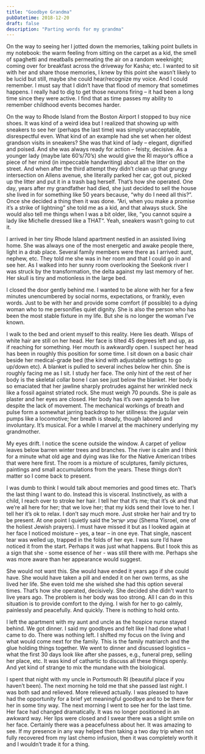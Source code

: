 ```yaml
---
title: "Goodbye Grandma"
pubDatetime: 2018-12-20
draft: false
description: "Parting words for my grandma"
---
```


On the way to seeing her I jotted down the memories, talking point bullets in my notebook: the warm feeling from sitting on the carpet as a kid, the smell of spaghetti and meatballs permeating the air on a random weeknight; coming over for breakfast across the driveway for Kasha; etc. I wanted to sit with her and share those memories, I knew by this point she wasn’t likely to be lucid but still, maybe she could hear/recognize my voice. And I could remember. I must say that I didn’t have that flood of memory that sometimes happens. I really had to dig to get those neurons firing – it had been a long time since they were active. I find that as time passes my ability to remember childhood events becomes harder.

On the way to Rhode Island from the Boston Airport I stopped to buy nice shoes. It was kind of a weird idea but I realized that showing up with sneakers to see her (perhaps the last time) was simply unacceptable, disrespectful even. What kind of an example had she set when her oldest grandson visits in sneakers? She was that kind of lady – elegant, dignified and poised. And she was always ready for action – feisty, decisive. As a younger lady (maybe late 60’s/70’s) she would give the RI mayor’s office a piece of her mind (in impeccable handwriting) about all the litter on the street. And when after the third attempt they didn’t clean up that grungy intersection on Allens avenue, she literally parked her car, got out, picked up the litter and put it in a trash bag herself. That’s how she operated. One day, years after my grandfather had died, she just decided to sell the house she lived in for something like 50 years because, “why do I need all this?”. Once she decided a thing then it was done. “Ari, when you make a promise it’s a strike of lightning” she told me as a kid, and that always stuck. She would also tell me things when I was a bit older, like, “you cannot squire a lady like Michelle dressed like a THAT“. Yeah, sneakers wasn’t going to cut it.

I arrived in her tiny Rhode Island apartment nestled in an assisted living home. She was always one of the most energetic and awake people there, light in a drab place. Several family members were there as I arrived: aunt, nephew, etc. They told me she was in her room and that I could go in and see her. As I walked into her sunny room overlooking the Seekonk river I was struck by the transformation, the delta against my last memory of her. Her skull is tiny and motionless in the large bed.

I closed the door gently behind me. I wanted to be alone with her for a few minutes unencumbered by social norms, expectations, or frankly, even words. Just to be with her and provide some comfort (if possible) to a dying woman who to me personifies quiet dignity. She is also the person who has been the most stable fixture in my life. But she is no longer the woman I’ve known.

I walk to the bed and orient myself to this reality. Here lies death. Wisps of white hair are still on her head. Her face is tilted 45 degrees left and up, as if reaching for something. Her mouth is awkwardly open. I suspect her head has been in roughly this position for some time. I sit down on a basic chair beside her medical-grade bed (the kind with adjustable settings to go up/down etc). A blanket is pulled to several inches below her chin. She is roughly facing me as I sit. I study her face. The only hint of the rest of her body is the skeletal collar bone I can see just below the blanket. Her body is so emaciated that her jawline sharply protrudes against her wrinkled neck like a fossil against striated rock. She must weigh 70 pounds. She is pale as plaster and her eyes are closed. Her body has it’s own agenda to live despite the lack of movement. The mechanical workings of breath and pulse form a somewhat jarring backdrop to her stillness: the jugular vein pumps like a locomotive; her breath is steady, though labored and involuntary. It’s musical. For a while I marvel at the machinery underlying my grandmother.

My eyes drift. I notice the scene outside the window. A carpet of yellow leaves below barren winter trees and branches. The river is calm and I think for a minute what old age and dying was like for the Native American tribes that were here first. The room is a mixture of sculptures, family pictures, paintings and small accumulations from the years. These things don’t matter so I come back to present.

I was dumb to think I would talk about memories and good times etc. That’s the last thing I want to do. Instead this is visceral. Instinctively, as with a child, I reach over to stroke her hair. I tell her that it’s me; that it’s ok and that we’re all here for her; that we love her; that my kids send their love to her. I tell her it’s ok to relax. I don’t say much more. Just stroke her hair and try to be present. At one point I quietly said the שְׁמַע יִשְׂרָאֵל (Shema Yisroel, one of the holiest Jewish prayers). I must have missed it but as I looked again at her face I noticed moisture – yes, a tear – in one eye. That single, nascent tear was welled up, trapped in the folds of her eye. I was sure I’d have noticed it from the start. Perhaps it was just what happens. But I took this as a sign that she - some essence of her - was still there with me. Perhaps she was more aware than her appearance would suggest.

She would not want this. She would have ended it years ago if she could have. She would have taken a pill and ended it on her own terms, as she lived her life. She even told me she wished she had this option several times. That’s how she operated, decisively. She decided she didn’t want to live years ago. The problem is her body was too strong. All I can do in this situation is to provide comfort to the dying. I wish for her to go calmly, painlessly and peacefully. And quickly. There is nothing to hold onto.

I left the apartment with my aunt and uncle as the hospice nurse stayed behind. We got dinner. I said my goodbyes and felt like I had done what I came to do. There was nothing left. I shifted my focus on the living and what would come next for the family. This is the family matriarch and the glue holding things together. We went to dinner and discussed logistics – what the first 30 days look like after she passes, e.g., funeral prep, selling her place, etc. It was kind of cathartic to discuss all these things openly. And yet kind of strange to mix the mundane with the biological.

I spent that night with my uncle in Portsmouth RI (beautiful place if you haven’t been). The next morning he told me that she passed last night. I was both sad and relieved. More relieved actually. I was pleased to have had the opportunity for a brief yet meaningful goodbye and to be there for her in some tiny way. The next morning I went to see her for the last time. Her face had changed dramatically. It was no longer positioned in an awkward way. Her lips were closed and I swear there was a slight smile on her face. Certainly there was a peacefulness about her. It was amazing to see. If my presence in any way helped then taking a two day trip when not fully recovered from my last chemo infusion, then it was completely worth it and I wouldn’t trade it for a thing.